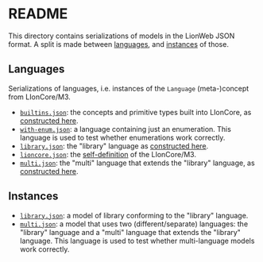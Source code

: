 # README

This directory contains serializations of models in the LionWeb JSON format.
A split is made between [languages](./meta), and [instances](./instance) of those.


## Languages

Serializations of languages, i.e. instances of the `Language` (meta-)concept from LIonCore/M3.

* [`builtins.json`](./meta/builtins.json): the concepts and primitive types built into LIonCore, as [constructed here](../src-pkg/m3/builtins.ts).
* [`with-enum.json`](./meta/with-enum.json): a language containing just an enumeration.
  This language is used to test whether enumerations work correctly.
* [`library.json`](./meta/library.json): the "library" language as [constructed here](../src-test/m3/library-language.ts).
* [`lioncore.json`](./meta/lioncore.json): the [self-definition](../src-pkg/m3/lioncore.ts) of the LIonCore/M3.
* [`multi.json`](./meta/multi-language.json): the "multi" language that extends the "library" language, as [constructed here](../src-test/multi.ts).


## Instances

* [`library.json`](./instance/library.json): a model of library conforming to the "library" language.
* [`multi.json`](./instance/multi.json): a model that uses two (different/separate) languages: the "library" language and a "multi" language that extends the "library" language.
  This language is used to test whether multi-language models work correctly.

